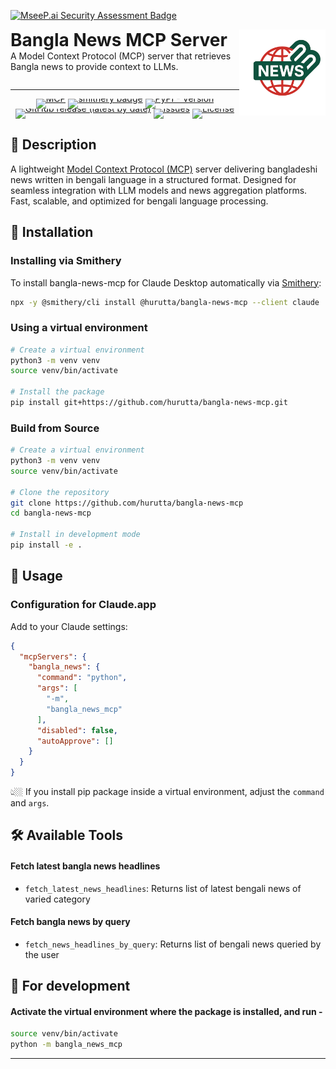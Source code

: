[![MseeP.ai Security Assessment Badge](https://mseep.net/pr/hurutta-bangla-news-mcp-badge.png)](https://mseep.ai/app/hurutta-bangla-news-mcp)

[<img src="https://raw.githubusercontent.com/hurutta/bangla-news-mcp/main/assets/bangla_news_mcp_logo.png" style="height:138px" align="right">](https://github.com/hurutta/bangla-news-mcp)

<div style="display: flex; align-items: center;">

  <div style="flex: 1;">
    <h1 style="margin: 0;">Bangla News MCP Server</h1>
    <p style="margin-top: 0;">A Model Context Protocol (MCP) server that retrieves Bangla news to provide context to LLMs.</p>
  </div>
</div>



<hr>
<div align="center" style="line-height: 0;">

[![MCP](https://badge.mcpx.dev?type=server)](https://github.com/modelcontextprotocol/servers)
[![smithery badge](https://smithery.ai/badge/@hurutta/bangla-news-mcp)](https://smithery.ai/server/@hurutta/bangla-news-mcp)
[![PyPI - Version](https://img.shields.io/pypi/v/bangla-news-mcp)](https://pypi.org/project/bangla-news-mcp/)
[![GitHub release (latest by date)](https://img.shields.io/github/v/tag/hurutta/bangla-news-mcp)](https://img.shields.io/github/v/tag/hurutta/bangla-news-mcp)
[![Issues](https://img.shields.io/github/issues/hurutta/bangla-news-mcp)](https://img.shields.io/github/issues/hurutta/bangla-news-mcp)
[![License](https://img.shields.io/github/license/hurutta/bangla-news-mcp)](https://github.com/hurutta/bangla-news-mcp/blob/main/LICENSE)

</div>


## 📖 Description

A lightweight  [Model Context Protocol (MCP)](https://modelcontextprotocol.io/introduction) server delivering bangladeshi news written in bengali language in a structured format. 
Designed for seamless integration with LLM models and news aggregation platforms. 
Fast, scalable, and optimized for bengali language processing.


## 🔬 Installation

### Installing via Smithery

To install bangla-news-mcp for Claude Desktop automatically via [Smithery](https://smithery.ai/server/@hurutta/bangla-news-mcp):

```bash
npx -y @smithery/cli install @hurutta/bangla-news-mcp --client claude
```

### Using a virtual environment
```bash
# Create a virtual environment
python3 -m venv venv
source venv/bin/activate

# Install the package
pip install git+https://github.com/hurutta/bangla-news-mcp.git
```

### Build from Source
```bash
# Create a virtual environment
python3 -m venv venv
source venv/bin/activate

# Clone the repository
git clone https://github.com/hurutta/bangla-news-mcp
cd bangla-news-mcp

# Install in development mode
pip install -e .
```

## 🔌 Usage


### Configuration for Claude.app
Add to your Claude settings:
```json
{
  "mcpServers": {
    "bangla_news": {
      "command": "python",
      "args": [
        "-m",
        "bangla_news_mcp"
      ],
      "disabled": false,
      "autoApprove": []
    }
  }
}
```
👆🏼 If you install pip package inside a virtual environment, adjust the `command` and `args`.

## 🛠️ Available Tools


#### Fetch latest bangla news headlines
 - `fetch_latest_news_headlines`: Returns list of latest bengali news of varied category

#### Fetch bangla news by query
 - `fetch_news_headlines_by_query`: Returns list of bengali news queried by the user


## 🔌 For development

#### Activate the virtual environment where the package is installed, and run -
```bash
source venv/bin/activate
python -m bangla_news_mcp
```

<hr>
